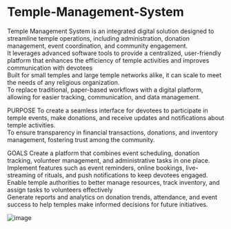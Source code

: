 ﻿# Temple-Management-System
Temple Management System is an integrated digital solution designed to streamline temple operations, including administration, donation management, event coordination, and community engagement. <br />
It leverages advanced software tools to provide a centralized, user-friendly platform that enhances the efficiency of temple activities and improves communication with devotees<br />
Built for small temples and large temple networks alike, it can scale to meet the needs of any religious organization. <br />
To replace traditional, paper-based workflows with a digital platform, allowing for easier tracking, communication, and data management.<br />

PURPOSE
To create a seamless interface for devotees to participate in temple events, make donations, and receive updates and notifications about temple activities.<br />
To ensure transparency in financial transactions, donations, and inventory management, fostering trust among the community.<br />

GOALS
Create a platform that combines event scheduling, donation tracking, volunteer management, and administrative tasks in one place.<br />
Implement features such as event reminders, online bookings, live-streaming of rituals, and push notifications to keep devotees engaged.<br />
Enable temple authorities to better manage resources, track inventory, and assign tasks to volunteers effectively<br />
Generate reports and analytics on donation trends, attendance, and event success to help temples make informed decisions for future initiatives.<br />

![image](https://github.com/user-attachments/assets/8bc99d3e-ebf7-4e4d-902f-98004dcc6ddb)



